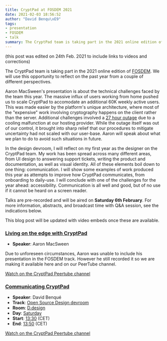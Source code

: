 ```yaml
---
title: CryptPad at FOSDEM 2021
date: 2021-02-03 18:56:52
author: "David Benqu\xE9"
tags:
- presentation
- FOSDEM
- talk
summary: The CryptPad team is taking part in the 2021 online edition of FOSDEM. We will use this opportunity to reflect on the past year from a couple of different perspectives. 
---
```


(this post was edited on 24th Feb. 2021 to include links to videos and corrections)

The CryptPad team is taking part in the 2021 online edition of [FOSDEM](https://fosdem.org/2021/). We will use this opportunity to reflect on the past year from a couple of different perspectives. 

Aaron MacSween's presentation is about the technical challenges faced by the team this year. The massive influx of users working from home pushed us to scale CryptPad to accomodate an additional 60K weekly active users. This was made easier by the platform's unique architecture, where most of the "expensive" work involving cryptography happens on the client rather than the server. Additional challenges involved a [27 hour outage](https://blog.cryptpad.fr/2020/12/16/The-outage-of-December-8th-2020-a-postmortem/) due to a cooling malfunction at our hosting provider. While the outage itself was out of our control, it brought into sharp relief that our procedures to mitigate uncertainty had not scaled with our user-base. Aaron will speak about what we plan to do to avoid such situations in future. 

In the design devroom, I will reflect on my first year as the designer on the CryptPad team. My work has been spread across many different areas, from UI design to answering support tickets, writing the product and documentation, as well as visual identity. All of these elements boil down to one thing: communication. I will show some examples of work produced this year as attempts to improve how CryptPad communicates, from onboarding to daily-use. I will conclude with one of the challenges for the year ahead: accessibility. Communication is all well and good, but of no use if it cannot be heard on a screen reader. 

Talks are pre-recorded and will be aired on **Saturday 6th February**. For more information, abstracts, and broadcast time with Q&A session, see the indications below.

This blog post will be updated with video embeds once these are available.


### [Living on the edge with CryptPad](https://fosdem.org/2021/schedule/event/cryptpad/)

- **Speaker**: Aaron MacSween

Due to unforeseen circumstances, Aaron was unable to include his presentation in the FOSDEM track. However he still recorded it so we are making it available here and on our PeerTube channel. 

[Watch on the CryptPad Peertube channel](https://peertube.xwiki.com/videos/watch/96a0c839-3e29-4ffd-b6e3-201bc3c6bc36)

### [Communicating CryptPad](https://fosdem.org/2021/schedule/event/communicating_cryptpad/)

- **Speaker**: David Benqué
-  **Track**: [Open Source Design devroom](https://fosdem.org/2021/schedule/track/open_source_design/)
-  **Room**: [D.design](https://fosdem.org/2021/schedule/room/ddesign/)
-  **Day**: [Saturday](https://fosdem.org/2021/schedule/day/saturday/)
-  **Start**: [13:30](https://fosdem.org/2021/schedule/day/saturday/#1330) (CET)
-  **End**: [13:50](https://fosdem.org/2021/schedule/day/saturday/#1350) (CET)

[Watch on the CryptPad Peertube channel](https://peertube.xwiki.com/videos/watch/5339bbc1-ec4b-46ef-b064-6060d40ea272)
